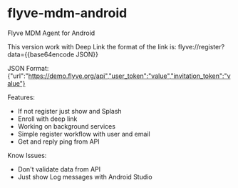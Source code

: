 # flyve-mdm-android
Flyve MDM Agent for Android

This version work with Deep Link the format of the link is: flyve://register?data={{base64encode JSON}}

JSON Format:
{"url":"https://demo.flyve.org/api","user_token":"value","invitation_token":"value"}

Features:
- If not register just show and Splash
- Enroll with deep link
- Working on background services
- Simple register workflow with user and email
- Get and reply ping from API

Know Issues:
- Don't validate data from API
- Just show Log messages with Android Studio

